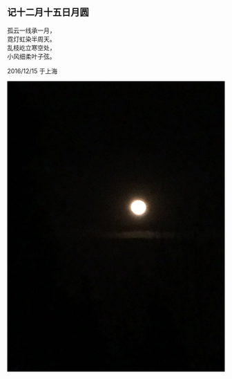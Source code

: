 ## 记十二月十五日月圆

孤云一线承一月，<br>
霓灯虹染半周天。<br>
乱枝屹立寒空处，<br>
小风细柔叶子弦。<br>

2016/12/15 于上海

![二零一六十二月十五日圆月](../assets/二零一六十二月十五日圆月.jpg ':size=400')


